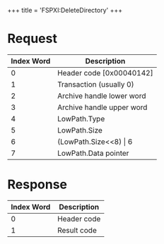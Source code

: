 +++
title = 'FSPXI:DeleteDirectory'
+++

# Request

| Index Word | Description                |
|------------|----------------------------|
| 0          | Header code \[0x00040142\] |
| 1          | Transaction (usually 0)    |
| 2          | Archive handle lower word  |
| 3          | Archive handle upper word  |
| 4          | LowPath.Type               |
| 5          | LowPath.Size               |
| 6          | (LowPath.Size\<\<8) \| 6   |
| 7          | LowPath.Data pointer       |

# Response

| Index Word | Description |
|------------|-------------|
| 0          | Header code |
| 1          | Result code |
